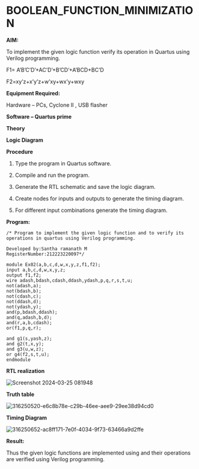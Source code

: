 # BOOLEAN_FUNCTION_MINIMIZATION

**AIM:**

To implement the given logic function verify its operation in Quartus using Verilog programming.

F1= A’B’C’D’+AC’D’+B’CD’+A’BCD+BC’D 

F2=xy’z+x’y’z+w’xy+wx’y+wxy

**Equipment Required:**

Hardware – PCs, Cyclone II , USB flasher

**Software – Quartus prime**

**Theory**

**Logic Diagram**

**Procedure**

1.	Type the program in Quartus software.

2.	Compile and run the program.

3.	Generate the RTL schematic and save the logic diagram.

4.	Create nodes for inputs and outputs to generate the timing diagram.

5.	For different input combinations generate the timing diagram.


**Program:**
```
/* Program to implement the given logic function and to verify its operations in quartus using Verilog programming. 

Developed by:Santha ramanath M
RegisterNumber:212223220097*/

module Ex02(a,b,c,d,w,x,y,z,f1,f2);
input a,b,c,d,w,x,y,z;
output f1,f2;
wire adash,bdash,cdash,ddash,ydash,p,q,r,s,t,u;
not(adash,a);
not(bdash,b);
not(cdash,c);
not(ddash,d);
not(ydash,y);
and(p,bdash,ddash);
and(q,adash,b,d);
and(r,a,b,cdash);
or(f1,p,q,r);

and g1(s,yash,z);
and g2(t,x,y);
and g3(u,w,z);
or g4(f2,s,t,u);
endmodule

```
**RTL realization**

![Screenshot 2024-03-25 081948](https://github.com/Santharamanath/BOOLEAN_FUNCTION_MINIMIZATION/assets/149035289/b77b500f-0718-454a-baf4-d3b6f560b870)

**Truth table**

![316250520-e6c8b78e-c29b-46ee-aee9-29ee38d94cd0](https://github.com/Santharamanath/BOOLEAN_FUNCTION_MINIMIZATION/assets/149035289/deaba710-03a9-4d25-b7a0-56f2c8fc2ade)


**Timing Diagram**

![316250652-ac8ff171-7e0f-4034-9f73-63466a9d2ffe](https://github.com/Santharamanath/BOOLEAN_FUNCTION_MINIMIZATION/assets/149035289/e4dd2e20-ccce-4a06-b41e-3e533f261217)

**Result:**

Thus the given logic functions are implemented using and their operations are verified using Verilog programming.

